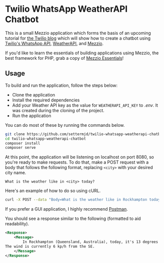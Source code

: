 # Twilio WhatsApp WeatherAPI Chatbot

This is a small Mezzio application which forms the basis of an upcoming tutorial for [the Twilio blog](https://twilio.com/blog) which will show how to create a chatbot using [Twilio's WhatsApp API](https://www.twilio.com/whatsapp), [WeatherAPI](https://www.weatherapi.com/), and [Mezzio](https://docs.mezzio.dev/mezzio/).

If you'd like to learn the essentials of building applications using Mezzio, the best framework for PHP, grab a copy of [Mezzio Essentials](https://mezzioessentials.com)!

## Usage

To build and run the application, follow the steps below:

- Clone the application
- Install the required dependencies
- Add your Weather API key as the value for `WEATHERAPI_API_KEY` to _.env_.
  It was created during the cloning of the project.
- Run the application

You can do most of these by running the commands below.

```bash
git clone https://github.com/settermjd/twilio-whatsapp-weatherapi-chatbot.git
cd twilio-whatsapp-weatherapi-chatbot
composer install
composer serve
```

At this point, the application will be listening on localhost on port 8080, so you're ready to make requests.
To do that, make a POST request with a body that follows the following format, replacing `<city>` with your desired city name.

```
What is the weather like in <city> today?
```

Here's an example of how to do so using cURL.

```bash
curl -X POST --data "Body=What is the weather like in Rockhampton today?" http://localhost:8080
```

If you prefer a GUI application, I highly recommend [Postman](https://www.postman.com/downloads/).

You should see a response similar to the following (formatted to aid readability).

```xml
<Response>
    <Message>
        In Rockhampton (Queensland, Australia), today, it's 13 degrees celsius, but feels like 12, with a humidity of 94 percent. 
The wind is currently 6 kp/h from the SE.
    </Message>
</Response>
```